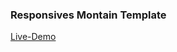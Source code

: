 ### Responsives Montain Template

[Live-Demo](https://Azura888.github.io/Responsives-Montain-Web-Template/)
